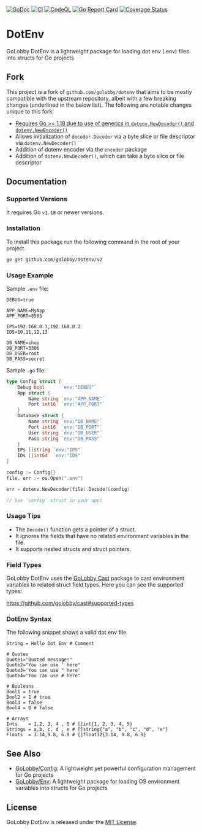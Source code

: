 [![GoDoc](https://godoc.org/github.com/golobby/dotenv?status.svg)](https://godoc.org/github.com/golobby/dotenv)
[![CI](https://github.com/golobby/dotenv/actions/workflows/ci.yml/badge.svg)](https://github.com/golobby/dotenv/actions/workflows/ci.yml)
[![CodeQL](https://github.com/golobby/dotenv/workflows/CodeQL/badge.svg)](https://github.com/golobby/dotenv/actions?query=workflow%3ACodeQL)
[![Go Report Card](https://goreportcard.com/badge/github.com/golobby/dotenv)](https://goreportcard.com/report/github.com/golobby/dotenv)
[![Coverage Status](https://coveralls.io/repos/github/golobby/dotenv/badge.svg?v=1)](https://coveralls.io/github/golobby/dotenv)

# DotEnv
GoLobby DotEnv is a lightweight package for loading dot env (.env) files into structs for Go projects

## Fork
This project is a fork of `github.com/golobby/dotenv` that aims to be mostly compatible with the upstream repository, albeit with a few breaking changes (underlined in the below list). The following are notable changes unique to this fork:

- <u>Requires Go >= 1.18 due to use of generics in `dotenv.NewDecoder()` and `dotenv.NewEncoder()`</u>
- Allows initialization of `decoder.Decoder` via a byte slice or file descriptor via `dotenv.NewDecoder()`
- Addition of dotenv encoder via the `encoder` package
- Addition of `dotenv.NewDecoder()`, which can take a byte slice or file descriptor

## Documentation
### Supported Versions
It requires Go `v1.18` or newer versions.

### Installation
To install this package run the following command in the root of your project.

```bash
go get github.com/golobby/dotenv/v2
```

### Usage Example
Sample `.env` file:

```env
DEBUG=true

APP_NAME=MyApp
APP_PORT=8585

IPS=192.168.0.1,192.168.0.2
IDS=10,11,12,13

DB_NAME=shop
DB_PORT=3306
DB_USER=root
DB_PASS=secret
```

Sample `.go` file:

```go
type Config struct {
    Debug bool      `env:"DEBUG"`
    App struct {
        Name string `env:"APP_NAME"`
        Port int16  `env:"APP_PORT"`
    }
    Database struct {
        Name string `env:"DB_NAME"`
        Port int16  `env:"DB_PORT"`
        User string `env:"DB_USER"`
        Pass string `env:"DB_PASS"`
    }
    IPs []string `env:"IPS"`
	IDs []int64  `env:"IDS"`
}

config := Config{}
file, err := os.Open(".env")

err = dotenv.NewDecoder(file).Decode(&config)

// Use `config` struct in your app!
```

### Usage Tips
* The `Decode()` function gets a pointer of a struct.
* It ignores the fields that have no related environment variables in the file.
* It supports nested structs and struct pointers.

### Field Types
GoLobby DotEnv uses the [GoLobby Cast](https://github.com/golobby/cast) package to cast environment variables to related struct field types.
Here you can see the supported types:

https://github.com/golobby/cast#supported-types

### DotEnv Syntax
The following snippet shows a valid dot env file.

```env
String = Hello Dot Env # Comment

# Quotes
Quote1="Quoted message!"
Quote2="You can use ' here"
Quote3='You can use " here'
Quote4="You can use # here"

# Booleans
Bool1 = true
Bool2 = 1 # true
Bool3 = false
Bool4 = 0 # false

# Arrays
Ints    = 1,2, 3, 4 , 5 # []int{1, 2, 3, 4, 5}
Strings = a,b, c, d , e # []string{"a", "b", "c", "d", "e"}
Floats  = 3.14,9.8, 6.9 # []float32{3.14, 9.8, 6.9}

```

## See Also
* [GoLobby/Config](https://github.com/golobby/config):
  A lightweight yet powerful configuration management for Go projects
* [GoLobby/Env](https://github.com/golobby/env):
  A lightweight package for loading OS environment variables into structs for Go projects

## License
GoLobby DotEnv is released under the [MIT License](http://opensource.org/licenses/mit-license.php).
